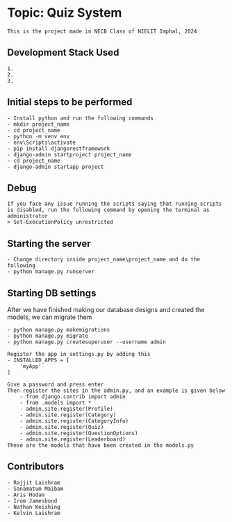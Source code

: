 # Topic: Quiz System

    This is the project made in NECB Class of NIELIT Imphal, 2024

## Development Stack Used

    1.
    2. 
    3. 

## Initial steps to be performed

    - Install python and run the following commands
    - mkdir project_name
    - cd project_name
    - python -m venv env
    - env\Scripts\activate
    - pip install djangorestframework
    - django-admin startproject project_name
    - cd project_name
    - django-admin startapp project

## Debug

    If you face any issue running the scripts saying that running scripts is disabled, run the following command by opening the terminal as administrator
    > Set-ExecutionPolicy unrestricted

## Starting the server

    - Change directory inside project_name\project_name and do the following
    - python manage.py runserver

## Starting DB settings

After we have finished making our database designs and created the models, we can migrate them

    - python manage.py makemigrations
    - python manage.py migrate
    - python manage.py createsuperuser --username admin

    Register the app in settings.py by adding this
    - INSTALLED_APPS = [
        'myApp'
    ]
    
    Give a password and press enter
    Then register the sites in the admin.py, and an example is given below
        - from django.contrib import admin
        - from .models import *
        - admin.site.register(Profile)
        - admin.site.register(Category)
        - admin.site.register(CategoryInfo)
        - admin.site.register(Quiz)
        - admin.site.register(QuestionOptions)
        - admin.site.register(Leaderboard)
    These are the models that have been created in the models.py

## Contributors

    - Rajjit Laishram
    - Sanamatum Maibam
    - Aris Hodam
    - Irom Jamesbond 
    - Nathan Keishing
    - Kelvin Laishram

